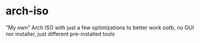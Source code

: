 # arch-iso
"My own" Arch ISO with just a few optimizations to better work ootb, no GUI nor installer, just different pre-installed tools
